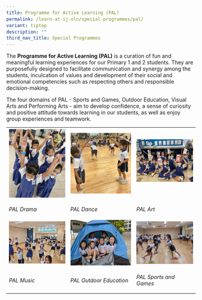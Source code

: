 ```yaml
---
title: Programme for Active Learning (PAL)
permalink: /learn-at-ij-oln/special-programmes/pal/
variant: tiptap
description: ""
third_nav_title: Special Programmes
---
```

<p>The <strong>Programme for Active Learning (PAL)</strong> is a curation of fun and meaningful learning experiences for our Primary 1 and 2 students. They are purposefully designed to facilitate communication and synergy among the students, inculcation of values and development of their social and emotional competencies such as respecting others and responsible decision-making.</p><p>The four domains of PAL - Sports and Games, Outdoor Education, Visual Arts and Performing Arts - aim to develop confidence, a sense of curiosity and positive attitude towards learning in our students, as well as enjoy group experiences and teamwork.</p><table><tbody><tr><th rowspan="1" colspan="1"><div class="isomer-image-wrapper"><img style="width: 100%" height="auto" width="100%" alt="" src="/images/SpecialProg/PAL3w.jpg"></div></th><th rowspan="1" colspan="1"><div class="isomer-image-wrapper"><img style="width: 100%" height="auto" width="100%" alt="" src="/images/SpecialProg/PAL2w.jpg"></div></th><th rowspan="1" colspan="1"><div class="isomer-image-wrapper"><img style="width: 100%" height="auto" width="100%" alt="" src="/images/SpecialProg/PAL1w.jpg"></div><p></p></th></tr><tr><td rowspan="1" colspan="1"><p><em>PAL Drama</em></p></td><td rowspan="1" colspan="1"><p><em>PAL Dance</em></p></td><td rowspan="1" colspan="1"><p><em>PAL Art</em></p></td></tr><tr><td rowspan="1" colspan="1"><div class="isomer-image-wrapper"><img style="width: 100%" height="auto" width="100%" alt="" src="/images/SpecialProg/PAL4w.jpg"></div></td><td rowspan="1" colspan="1"><div class="isomer-image-wrapper"><img style="width: 100%" height="auto" width="100%" alt="" src="/images/SpecialProg/PAL5w.jpg"></div></td><td rowspan="1" colspan="1"><div class="isomer-image-wrapper"><img style="width: 100%" height="auto" width="100%" alt="" src="/images/SpecialProg/PAL6w.jpg"></div></td></tr><tr><td rowspan="1" colspan="1"><p><em>PAL Music</em></p></td><td rowspan="1" colspan="1"><p><em>PAL Outdoor Education</em></p></td><td rowspan="1" colspan="1"><p><em>PAL Sports and Games</em></p></td></tr></tbody></table><p></p>